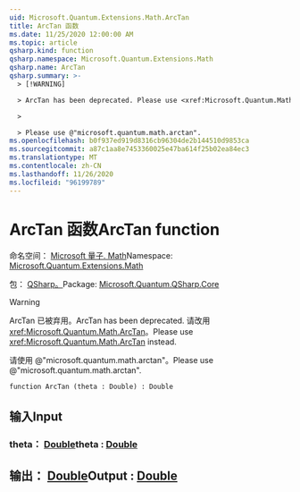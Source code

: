```yaml
---
uid: Microsoft.Quantum.Extensions.Math.ArcTan
title: ArcTan 函数
ms.date: 11/25/2020 12:00:00 AM
ms.topic: article
qsharp.kind: function
qsharp.namespace: Microsoft.Quantum.Extensions.Math
qsharp.name: ArcTan
qsharp.summary: >-
  > [!WARNING]

  > ArcTan has been deprecated. Please use <xref:Microsoft.Quantum.Math.ArcTan> instead.

  >

  > Please use @"microsoft.quantum.math.arctan".
ms.openlocfilehash: b0f937ed919d8316cb96304de2b144510d9853ca
ms.sourcegitcommit: a87c1aa8e7453360025e47ba614f25b02ea84ec3
ms.translationtype: MT
ms.contentlocale: zh-CN
ms.lasthandoff: 11/26/2020
ms.locfileid: "96199789"
---
```

# <a name="arctan-function"></a><span data-ttu-id="97589-102">ArcTan 函数</span><span class="sxs-lookup"><span data-stu-id="97589-102">ArcTan function</span></span>

<span data-ttu-id="97589-103">命名空间： [Microsoft 量子. Math](xref:Microsoft.Quantum.Extensions.Math)</span><span class="sxs-lookup"><span data-stu-id="97589-103">Namespace: [Microsoft.Quantum.Extensions.Math](xref:Microsoft.Quantum.Extensions.Math)</span></span>

<span data-ttu-id="97589-104">包： [QSharp。](https://nuget.org/packages/Microsoft.Quantum.QSharp.Core)</span><span class="sxs-lookup"><span data-stu-id="97589-104">Package: [Microsoft.Quantum.QSharp.Core](https://nuget.org/packages/Microsoft.Quantum.QSharp.Core)</span></span>


> [!WARNING]
> <span data-ttu-id="97589-105">ArcTan 已被弃用。</span><span class="sxs-lookup"><span data-stu-id="97589-105">ArcTan has been deprecated.</span></span> <span data-ttu-id="97589-106">请改用 <xref:Microsoft.Quantum.Math.ArcTan>。</span><span class="sxs-lookup"><span data-stu-id="97589-106">Please use <xref:Microsoft.Quantum.Math.ArcTan> instead.</span></span>
>
> <span data-ttu-id="97589-107">请使用 @"microsoft.quantum.math.arctan"。</span><span class="sxs-lookup"><span data-stu-id="97589-107">Please use @"microsoft.quantum.math.arctan".</span></span>



```qsharp
function ArcTan (theta : Double) : Double
```


## <a name="input"></a><span data-ttu-id="97589-108">输入</span><span class="sxs-lookup"><span data-stu-id="97589-108">Input</span></span>

### <a name="theta--double"></a><span data-ttu-id="97589-109">theta： [Double](xref:microsoft.quantum.lang-ref.double)</span><span class="sxs-lookup"><span data-stu-id="97589-109">theta : [Double](xref:microsoft.quantum.lang-ref.double)</span></span>





## <a name="output--double"></a><span data-ttu-id="97589-110">输出： [Double](xref:microsoft.quantum.lang-ref.double)</span><span class="sxs-lookup"><span data-stu-id="97589-110">Output : [Double](xref:microsoft.quantum.lang-ref.double)</span></span>

